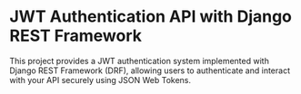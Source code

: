 # JWT Authentication API with Django REST Framework
This project provides a JWT authentication system implemented with Django REST Framework (DRF), allowing users to authenticate and interact with your API securely using JSON Web Tokens.
